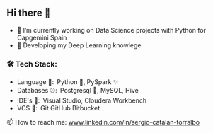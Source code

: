 ## Hi there 👋

- 🔭 I’m currently working on Data Science projects with Python for Capgemini Spain
- 🌱 Developing my Deep Learning knowlege

### 🛠  Tech Stack:
- Language 📖:&ensp;Python 🐍, PySpark ✨
- Databases ⚾:&ensp;Postgresql 🐘, MySQL, Hive
- IDE's 🧰:&ensp;Visual Studio, Cloudera Workbench 
- VCS 🛂:&ensp;Git GitHub Bitbucket

📫 How to reach me: www.linkedin.com/in/sergio-catalan-torralbo
